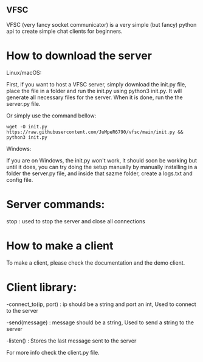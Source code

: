 ## VFSC
VFSC (very fancy socket communicator) is a very simple (but fancy) python api to create simple chat clients for beginners. 

# How to download the server 

Linux/macOS:

First, if you want to host a VFSC server, simply download the init.py file, place the file in a folder and run the init.py using python3 init.py. It will generate all necessary files for the server. When it is done, run the the server.py file.

Or simply use the command bellow:

```wget -O init.py https://raw.githubusercontent.com/JuMpeR6790/vfsc/main/init.py && python3 init.py```

Windows:

If you are on Windows, the init.py won't work, it should soon be working but until it does, you can try doing the setup manually by manually installing in a folder the server.py file, and inside that sazme folder, create a logs.txt and config file.

# Server commands:

stop : used to stop the server and close all connections

# How to make a client

To make a client, please check the documentation and the demo client.

# Client library:

-connect_to(ip, port) : ip should be a string and port an int, Used to connect to the server


-send(message) : message should be a string, Used to send a string to the server


-listen() : Stores the last message sent to the server


For more info check the client.py file.

